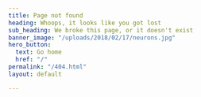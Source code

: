 ```yaml
---
title: Page not found
heading: Whoops, it looks like you got lost
sub_heading: We broke this page, or it doesn't exist
banner_image: "/uploads/2018/02/17/neurons.jpg"
hero_button:
  text: Go home
  href: "/"
permalink: "/404.html"
layout: default

---
```

